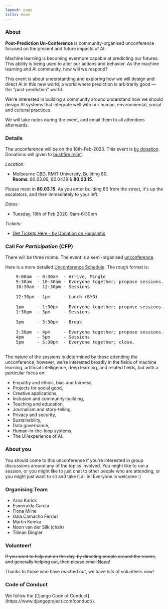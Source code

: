 ```yaml
---
layout: page
title: Home
---
```


<div class="card">
  <h3>About</h3>
  <p> <b>Post-Prediction Un-Conference</b> is community-organised unconference focused
  on the present and future impacts of AI.
  </p>
  <p> Machine learning is becoming evermore capable at predicting our futures.
  This ability is being used to alter our actions and behavior. As the
  machine learning and AI community, how will we respond?
  </p>
  <p> This event is about understanding and exploring how we will design and
  direct AI in this new world; a world where prediction is arbitrarily good —
  the "post-prediction" world.
  </p>
  <p> We're interested in building a community around understand how we
  should design AI systems that integrate well with our human,
  environmental, social and cultural practices.
  </p>
  <p>We will take notes during the event, and email them to all attendees
  afterwards.</p>
</div>

<div class="card">
  <h3>Details</h3>

  <p> The unconference will be on the 18th-Feb-2020.  This event is <a
  href="https://humanitix.com/au/our-impact/yalari">by donation</a>.
  Donations will given to <a
  href="https://www.communityenterprisefoundation.com.au/make-a-donation/">bushfire relief</a>.
  </p>

  <em>Location:</em>
  <ul>
    <li>Melbourne CBD, RMIT University, Building 80.
    <br />
    <b>Rooms</b>: 80.03.06, 80.04.19 & <b>80.03.15</b>.
    </li>
  </ul>

  <p>Please meet in <b>80.03.15</b>. As you enter building 80 from the street,
  it's up the escalators, and then immediately to your left.
  </p>

  <em>Dates:</em>
  <ul>
    <li>Tuesday, 18th of Feb 2020, 9am-6:30pm </li>
  </ul>

  <em>Tickets:</em>
  <ul>
    <li><a
    href="https://events.humanitix.com.au/post-prediction-un-conference">
    Get Tickets Here - by Donation on Humanitix</a>
    </li>
  </ul>

</div>

<div class="card">
  <h3>Call For <em>Participation</em> (CFP)</h3>
  <p>There will be three rooms. The event is a semi-organised <a
  href="https://en.wikipedia.org/wiki/Unconference">unconference</a>.
  </p>

  <p> Here is a more detailed <a
  href="https://github.com/PostPredictionConference/PostPredictionConference.github.io/wiki">Unconference
  Schedule</a>.  The rough format is: </p>

  <pre>
    9:00am  - 9:30am  - Arrive, Mingle
    9:30am  - 10:30am - Everyone together; propose sessions.
    10:30am - 12:30pm - Sessions

    12:30pm - 1pm     - Lunch (BYO)

    1pm     - 1:30pm  - Everyone together; propose sessions.
    1:30pm  - 3pm     - Sessions

    3pm     - 3:30pm  - Break

    3:30pm  - 4pm     - Everyone together; propose sessions.
    4pm     - 5pm     - Sessions
    5pm     - 5:30pm  - Everyone together; close.
  </pre>

  <p>The nature of the sessions is determined by those attending the
  unconference, however, we're interested broadly in the fields of machine
  learning, artificial intelligence, deep learning, and related fields,
  but with a particular focus on:
  </p>
  <ul>
    <li>Empathy and ethics, bias and fairness, </li>
    <li>Projects for social good,</li>
    <li>Creative applications,</li>
    <li>Inclusion and community-building,</li>
    <li>Teaching and education,</li>
    <li>Journalism and story-telling,</li>
    <li>Privacy and security,</li>
    <li>Sustainability,</li>
    <li>Data governance,</li>
    <li>Human-in-the-loop systems,</li>
    <li>The UI/experience of AI.</li>
  </ul>
</div>

<div class="card">

  <h3>About you</h3>
  <p>
  You should come to this unconference if you're interested in group
  discussions around any of the topics involved. You might like to run a
  session, or you might like to just chat to other people who are attending,
  or you might just want to sit and take it all in! Everyone is welcome :)
  </p>

  <h3>Organising Team</h3>
  <ul>
    <li>Arna Karick</li>
    <li>Esmeralda Garcia</li>
    <li>Fiona Milne</li>
    <li>Gala Camacho Ferrari</li>
    <li>Martin Kemka</li>
    <li>Noon van der Silk (chair)</li>
    <li>Tilman Dingler</li>
  </ul>

  <h3>Volunteer!</h3>

  <p><strike>If you want to help out on the day, by directing people around the rooms,
  and generally helping out, then please email <a href="mailto:noon@braneshop.com.au">Noon</a>!</strike>
  </p>

  <p>Thanks to those who have reached out, we have lots of volunteers now!</p>

  <h3>Code of Conduct</h3>

  <p>We follow the [Django Code of Conduct](https://www.djangoproject.com/conduct/).
  </p>
</div>
